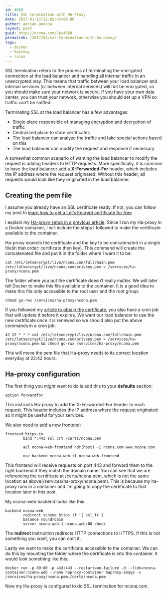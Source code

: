 ```yaml
---
id: 4060
title: SSL termination with HA-Proxy
date: 2017-01-11T12:02:43+00:00
author: adrian.ancona
layout: post
guid: http://ncona.com/?p=4060
permalink: /2017/01/ssl-termination-with-ha-proxy/
tags:
  - docker
  - haproxy
  - linux
---
```

SSL termination refers to the process of terminating the encrypted connection at the load balancer and handling all internal traffic in an unencrypted way. This means that traffic between your load balancer and internal services (or between internal services) will not be encrypted, so you should make sure your network is secure. If you have your own data center, you can trust your network, otherwise you should set up a VPN so traffic can&#8217;t be sniffed.

Terminating SSL at the load balancer has a few advantages:

  * Single place responsible of managing encryption and decryption of traffic
  * Centralized place to store certificates
  * The load balancer can analyze the traffic and take special actions based on this
  * The load balancer can modify the request and response if necessary

A somewhat common scenario of wanting the load balancer to modify the request is adding headers to HTTP requests. More specifically, it is common to have the load balancer add a **X-Forwarded-For** header, which includes the IP address where the request originated. Without this header, all requests would look like they originated in the load balancer.

<!--more-->

## Creating the pem file

I assume you already have an SSL certificate ready. If not, you can follow my post to [learn how to get a Let&#8217;s Encrypt certificate for free](https://ncona.com/2017/01/free-https-with-lets-encrypt/).

I explain my [Ha-proxy setup in a previous article](http://ncona.com/2016/07/simple-haproxy-setup/). Since I run my Ha-proxy in a Docker container, I will include the steps I followed to make the certificate available to the container.

Ha-proxy expects the certificate and the key to be concatenated in a single file(in that order: certificate then key). This command will create the concatenated file and put it in the folder where I want it to be:

```
cat /etc/letsencrypt/live/ncona.com/fullchain.pem /etc/letsencrypt/live/ncona.com/privkey.pem > /services/ha-proxy/ncona.pem
```

The folder where you put the certificate doesn&#8217;t really matter. We will later tell Docker to make this file available to the container. It is a good idea to make this file only accessible to the root user and the root group:

```
chmod go-rwx /services/ha-proxy/ncona.pem
```

If you followed my [article to obtain the certificate](https://ncona.com/2017/01/free-https-with-lets-encrypt/), you also have a cron job that will update it before it expires. We want our load balancer to use the new certificate once it is renewed so we should also put the above commands in a cron job:

```
42 22 * * * cat /etc/letsencrypt/live/ncona.com/fullchain.pem /etc/letsencrypt/live/ncona.com/privkey.pem > /services/ha-proxy/ncona.pem && chmod go-rwx /services/ha-proxy/ncona.pem
```

This will move the pem file that Ha-proxy needs to its correct location everyday at 22:42 hours.

## Ha-proxy configuration

The first thing you might want to do is add this to your **defaults** section:

```
option forwardfor
```

This instructs Ha-proxy to add the X-Forwarded-For header to each request. This header includes the IP address where the request originated so it might be useful for your services.

We also need to add a new frontend:

```
frontend https-in
        bind *:443 ssl crt /certs/ncona.pem

        acl ncona-web-frontend hdr(host) -i ncona.com www.ncona.com

        use_backend ncona-web if ncona-web-frontend
```

This frontend will receive requests on port 443 and forward them to the right backend if they match the domain name. You can see that we are referencing the certificate at /certs/ncona.pem, which is not the same location as above(/services/ha-proxy/ncona.pem). This is because my ha-proxy runs in a container and I&#8217;m going to copy the certificate to that location later in this post.

My ncona-web backend looks like this:

```
backend ncona-web
        redirect scheme https if !{ ssl_fc }
        balance roundrobin
        server ncona-web-1 ncona-web:80 check
```

The **redirect** instruction redirects HTTP connections to HTTPS. If this is not something you want, you can omit it.

Lastly we want to make the certificate accessible to the container. We can do this by mounting the folder where the certificate is into the container. It would look something like this:

```
docker run -p 80:80 -p 443:443 --restart=on-failure -d --link=ncona-container:ncona-web --name haproxy-container haproxy-image -v /services/ha-proxy/ncona.pem:/certs/ncona.pem
```

Now my Ha-proxy is configured to do SSL termination for ncona.com.
